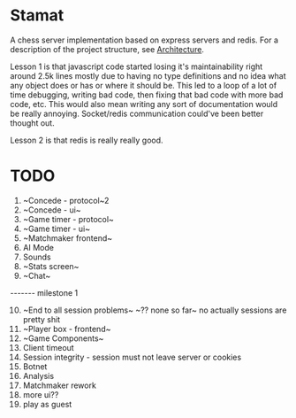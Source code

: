# Stamat
A chess server implementation based on express servers and redis. For a description of the project structure, see [Architecture](https://github.com/lyuben-todorov/ebre-debre/blob/master/Architecture.md).    

Lesson 1 is that javascript code started losing it's maintainability right around 2.5k lines mostly due to having no type definitions and no idea what any object does or has or where it should be. This led to a loop of a lot of time debugging, writing bad code, then fixing that bad code with more bad code, etc. This would also mean writing any sort of documentation would be really annoying. Socket/redis communication could've been better thought out. 

Lesson 2 is that redis is really really good.
# TODO
1. ~Concede - protocol~2
2. ~Concede - ui~
3. ~Game timer - protocol~
4. ~Game timer - ui~
5. ~Matchmaker frontend~
6. AI Mode
7. Sounds
8. ~Stats screen~
9. ~Chat~

------- milestone 1    

10. ~End to all session problems~ ~?? none so far~ no actually sessions are pretty shit 
11. ~Player box - frontend~
12. ~Game Components~
13. Client timeout
14. Session integrity - session must not leave server or cookies
15. Botnet
16. Analysis
17. Matchmaker rework
18. more ui??
19. play as guest 
